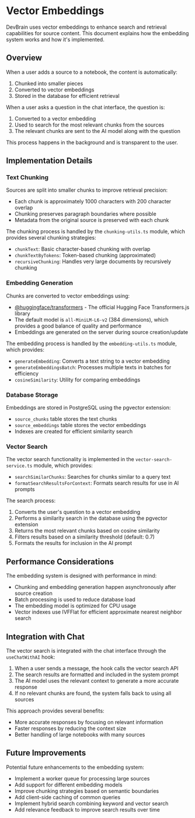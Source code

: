 # Vector Embeddings

DevBrain uses vector embeddings to enhance search and retrieval capabilities for source content. This document explains how the embedding system works and how it's implemented.

## Overview

When a user adds a source to a notebook, the content is automatically:

1. Chunked into smaller pieces
2. Converted to vector embeddings
3. Stored in the database for efficient retrieval

When a user asks a question in the chat interface, the question is:

1. Converted to a vector embedding
2. Used to search for the most relevant chunks from the sources
3. The relevant chunks are sent to the AI model along with the question

This process happens in the background and is transparent to the user.

## Implementation Details

### Text Chunking

Sources are split into smaller chunks to improve retrieval precision:

- Each chunk is approximately 1000 characters with 200 character overlap
- Chunking preserves paragraph boundaries where possible
- Metadata from the original source is preserved with each chunk

The chunking process is handled by the `chunking-utils.ts` module, which provides several chunking strategies:

- `chunkText`: Basic character-based chunking with overlap
- `chunkTextByTokens`: Token-based chunking (approximated)
- `recursiveChunking`: Handles very large documents by recursively chunking

### Embedding Generation

Chunks are converted to vector embeddings using:

- [@huggingface/transformers](https://github.com/huggingface/transformers.js) - The official Hugging Face Transformers.js library
- The default model is `all-MiniLM-L6-v2` (384 dimensions), which provides a good balance of quality and performance
- Embeddings are generated on the server during source creation/update

The embedding process is handled by the `embedding-utils.ts` module, which provides:

- `generateEmbedding`: Converts a text string to a vector embedding
- `generateEmbeddingsBatch`: Processes multiple texts in batches for efficiency
- `cosineSimilarity`: Utility for comparing embeddings

### Database Storage

Embeddings are stored in PostgreSQL using the pgvector extension:

- `source_chunks` table stores the text chunks
- `source_embeddings` table stores the vector embeddings
- Indexes are created for efficient similarity search

### Vector Search

The vector search functionality is implemented in the `vector-search-service.ts` module, which provides:

- `searchSimilarChunks`: Searches for chunks similar to a query text
- `formatSearchResultsForContext`: Formats search results for use in AI prompts

The search process:

1. Converts the user's question to a vector embedding
2. Performs a similarity search in the database using the pgvector extension
3. Returns the most relevant chunks based on cosine similarity
4. Filters results based on a similarity threshold (default: 0.7)
5. Formats the results for inclusion in the AI prompt

## Performance Considerations

The embedding system is designed with performance in mind:

- Chunking and embedding generation happen asynchronously after source creation
- Batch processing is used to reduce database load
- The embedding model is optimized for CPU usage
- Vector indexes use IVFFlat for efficient approximate nearest neighbor search

## Integration with Chat

The vector search is integrated with the chat interface through the `useChatWithAI` hook:

1. When a user sends a message, the hook calls the vector search API
2. The search results are formatted and included in the system prompt
3. The AI model uses the relevant context to generate a more accurate response
4. If no relevant chunks are found, the system falls back to using all sources

This approach provides several benefits:

- More accurate responses by focusing on relevant information
- Faster responses by reducing the context size
- Better handling of large notebooks with many sources

## Future Improvements

Potential future enhancements to the embedding system:

- Implement a worker queue for processing large sources
- Add support for different embedding models
- Improve chunking strategies based on semantic boundaries
- Add client-side caching of common queries
- Implement hybrid search combining keyword and vector search
- Add relevance feedback to improve search results over time
